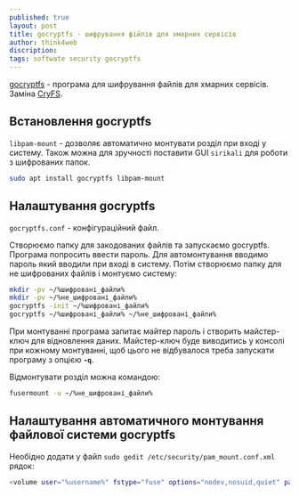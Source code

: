 ```yaml
---
published: true
layout: post
title: gocryptfs - шифрування фійлів для хмарних сервісів 
author: think4web
discription:
tags: softwate security gocryptfs
---
```


[gocryptfs](https://github.com/rfjakob/gocryptfs) - програма для шифрування файлів для хмарних сервісів. Заміна [CryFS](/CryFS/).

## Встановлення gocryptfs

```libpam-mount``` - дозволяє автоматично монтувати розділ при вході у систему. Також можна для зручності поставити GUI ```sirikali``` для роботи з шифрованих папок.

```bash
sudo apt install gocryptfs libpam-mount
``` 

## Налаштування gocryptfs

```gocryptfs.conf``` - конфігураційний файл.

Створюємо папку для закодованих файлів та запускаємо gocryptfs. Програма попросить ввести пароль. Для автомонтування вводимо пароль який вводили при вході в систему. Потім створюємо папку для не шифрованих файлів і монтуємо систему:

```bash
mkdir -pv ~/%шифровані_файли%
mkdir -pv ~/%не_шифровані_файли%
gocryptfs -init ~/%шифровані_файли%
gocryptfs ~/%шифровані_файли% ~/%не_шифровані_файли%
```

При монтуванні програма запитає майтер пароль і створить майстер-ключ для відновлення даних. Майстер-ключ буде виводитись у консолі при кожному монтуванні, щоб цього не відбувалося треба запускати програму з опцією **```-q```**. 

Відмонтувати розділ можна командою:

```bash
fusermount -u ~/%не_шифровані_файли%
```

## Налаштування автоматичного монтування файлової системи gocryptfs

Необідно додати у файл ```sudo gedit /etc/security/pam_mount.conf.xml``` рядок:

```bash
<volume user="%username%" fstype="fuse" options="nodev,nosuid,quiet" path="gocryptfs#/home/%(USER)/Dropbox/Encrypted" mountpoint="/home/%(USER)/Unencrypted" /&rt;
```


